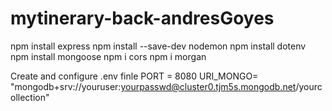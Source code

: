 # mytinerary-back-andresGoyes

npm install express
npm install --save-dev nodemon
npm install dotenv
npm install mongoose
npm i cors
npm i morgan

Create and configure .env finle
PORT = 8080
URI_MONGO= "mongodb+srv://youruser:yourpasswd@cluster0.tjm5s.mongodb.net/yourcollection"
